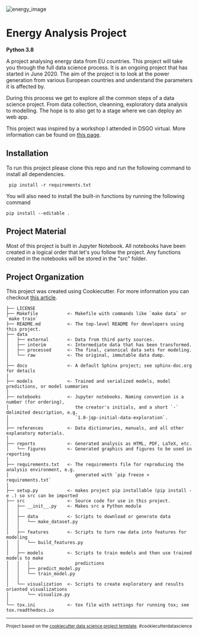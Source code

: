 ![energy_image](https://795d665f9fc7b1053e24-4d632937b8453c17306cf8bcb974f77f.ssl.cf3.rackcdn.com/x/1330cm500/images/Sectors/Sustainable_energy/sector-banner_sustainable-energy-banner-fisher-german.jpg)

Energy Analysis Project
==============================

**Python 3.8**

A project analysing energy data from EU countries. This project will take you through the full data science process. It is an ongoing project that has started in June 2020. The aim of the project is to look at the power generation from various European countries and understand the parameters it is affected by. 

During this process we get to explore all the common steps of a data science project. From data collection, cleanning, exploratory data analysis to modelling. The hope is to also get to a stage where we can deploy an web app. 

This project was inspired by a workshop I attended in DSGO virtual. More information can be found on [this page](https://github.com/Samreay/DSGoPipeline).

Installation
------------
To run this project please clone this repo and run the following command to install all dependencies. 

```
 pip install -r requirements.txt
```
You will also need to install the built-in functions by running the following command

```
pip install --editable .
```

Project Material
------------

Most of this project is built in Jupyter Notebook. All notebooks have been created in a logical order that let's you follow the project. Any functions created in the notebooks will be stored in the "src" folder.



Project Organization
------------

This project was created using Cookiecutter. For more information you can checkout [this article](https://medium.com/@rrfd/cookiecutter-data-science-organize-your-projects-atom-and-jupyter-2be7862f487e).

    ├── LICENSE
    ├── Makefile           <- Makefile with commands like `make data` or `make train`
    ├── README.md          <- The top-level README for developers using this project.
    ├── data
    │   ├── external       <- Data from third party sources.
    │   ├── interim        <- Intermediate data that has been transformed.
    │   ├── processed      <- The final, canonical data sets for modeling.
    │   └── raw            <- The original, immutable data dump.
    │
    ├── docs               <- A default Sphinx project; see sphinx-doc.org for details
    │
    ├── models             <- Trained and serialized models, model predictions, or model summaries
    │
    ├── notebooks          <- Jupyter notebooks. Naming convention is a number (for ordering),
    │                         the creator's initials, and a short `-` delimited description, e.g.
    │                         `1.0-jqp-initial-data-exploration`.
    │
    ├── references         <- Data dictionaries, manuals, and all other explanatory materials.
    │
    ├── reports            <- Generated analysis as HTML, PDF, LaTeX, etc.
    │   └── figures        <- Generated graphics and figures to be used in reporting
    │
    ├── requirements.txt   <- The requirements file for reproducing the analysis environment, e.g.
    │                         generated with `pip freeze > requirements.txt`
    │
    ├── setup.py           <- makes project pip installable (pip install -e .) so src can be imported
    ├── src                <- Source code for use in this project.
    │   ├── __init__.py    <- Makes src a Python module
    │   │
    │   ├── data           <- Scripts to download or generate data
    │   │   └── make_dataset.py
    │   │
    │   ├── features       <- Scripts to turn raw data into features for modeling
    │   │   └── build_features.py
    │   │
    │   ├── models         <- Scripts to train models and then use trained models to make
    │   │   │                 predictions
    │   │   ├── predict_model.py
    │   │   └── train_model.py
    │   │
    │   └── visualization  <- Scripts to create exploratory and results oriented visualizations
    │       └── visualize.py
    │
    └── tox.ini            <- tox file with settings for running tox; see tox.readthedocs.io


--------

<p><small>Project based on the <a target="_blank" href="https://drivendata.github.io/cookiecutter-data-science/">cookiecutter data science project template</a>. #cookiecutterdatascience</small></p>
